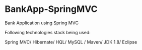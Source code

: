 # BankApp-SpringMVC
Bank Application using Spring MVC

Following technologies stack being used:

Spring MVC/ Hibernate/ HQL/ MySQL / Maven/ JDK 1.8/ Eclipse
